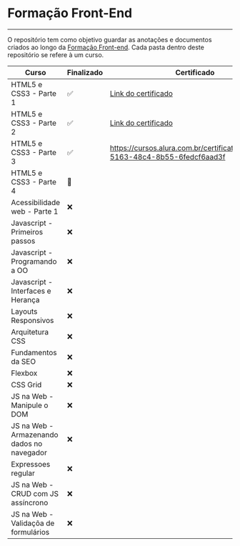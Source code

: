# Formação Front-End
---
O repositório tem como objetivo guardar as anotações e documentos criados ao longo da [Formação Front-end](https://cursos.alura.com.br/formacao-front-end). Cada pasta dentro deste repositório se refere à um curso. 

|Curso|Finalizado|Certificado|
|-----|-----|-----|
|HTML5 e CSS3 - Parte 1|:white_check_mark:|[Link do certificado](https://cursos.alura.com.br/certificate/889f660d-7850-4e4f-871b-7d1d5774eac4)|
|HTML5 e CSS3 - Parte 2|:white_check_mark:|[Link do certificado](https://cursos.alura.com.br/certificate/73d9c58b-f7fe-4c25-bad8-72ecac4d08bf)|
|HTML5 e CSS3 - Parte 3|:white_check_mark:|https://cursos.alura.com.br/certificate/0ed23bba-5163-48c4-8b55-6fedcf6aad3f|
|HTML5 e CSS3 - Parte 4|:construction:||
|Acessibilidade web - Parte 1|:x:||
|Javascript - Primeiros passos|:x:||
|Javascript - Programando a OO|:x:||
|Javascript - Interfaces e Herança|:x:||
|Layouts Responsivos|:x:||
|Arquitetura CSS|:x:||
|Fundamentos da SEO|:x:||
|Flexbox|:x:||
|CSS Grid|:x:||
|JS na Web - Manipule o DOM|:x:||
|JS na Web - Armazenando dados no navegador|:x:||
|Expressoes regular|:x:||
|JS na Web - CRUD com JS assíncrono|:x:||
|JS na Web - Validaçõa de formulários|:x:||